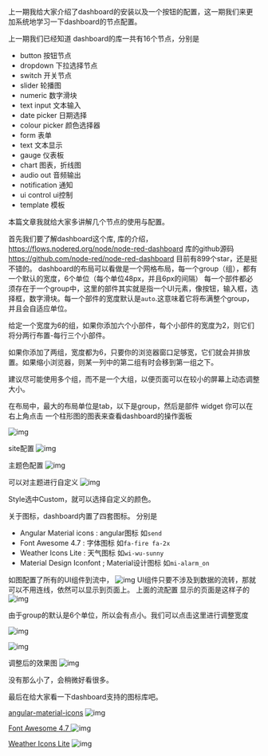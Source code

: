 上一期我给大家介绍了dashboard的安装以及一个按钮的配置，这一期我们来更加系统地学习一下dashboard的节点配置。

上一期我们已经知道 dashboard的库一共有16个节点，分别是

- button 按钮节点
- dropdown 下拉选择节点
- switch 开关节点
- slider 轮播图
- numeric 数字滑块
- text input 文本输入
- date picker 日期选择
- colour picker 颜色选择器
- form 表单
- text 文本显示
- gauge 仪表板
- chart 图表，折线图
- audio out 音频输出
- notification 通知
- ui control ui控制
- template 模板

本篇文章我就给大家多讲解几个节点的使用与配置。

首先我们要了解dashboard这个库,
 库的介绍，https://flows.nodered.org/node/node-red-dashboard
 库的github源码 https://github.com/node-red/node-red-dashboard
 目前有899个star，还是挺不错的。
 dashboard的布局可以看做是一个网格布局，每一个group（组），都有一个默认的宽度，6个单位（每个单位48px，并且6px的间隔）
 每一个部件都必须存在于一个group中，这里的部件其实就是指一个UI元素，像按钮，输入框，选择框，数字滑块。每一个部件的宽度默认是`auto`.这意味着它将布满整个group，并且会自适应单位。

给定一个宽度为6的组，如果你添加六个小部件，每个小部件的宽度为2，则它们将分两行布置-每行三个小部件。

如果你添加了两组，宽度都为6，只要你的浏览器窗口足够宽，它们就会并排放置。如果缩小浏览器，则某一列中的第二组有时会移到第一组之下。

建议尽可能使用多个组，而不是一个大组，以便页面可以在较小的屏幕上动态调整大小。

在布局中，最大的布局单位是tab，以下是group，然后是部件 widget
 你可以在右上角点击 一个柱形图的图表来查看dashboard的操作面板

![img](https://img-blog.csdnimg.cn/img_convert/6707d1cf3ee8d2b0682cde73946e7889.png)

site配置
 ![img](https://img-blog.csdnimg.cn/img_convert/8730e0d9d5259c33fb7a47c6272fd9d0.png)

主题色配置
 ![img](https://img-blog.csdnimg.cn/img_convert/1a9120b63cb2373bc6d44437892ab7c3.png)

可以对主题进行自定义
 ![img](https://img-blog.csdnimg.cn/img_convert/f324bd2f369acbacdc53167193f91ef1.png)

Style选中Custom，就可以选择自定义的颜色。

关于图标，dashboard内置了四套图标。
 分别是

- Angular Material icons : angular图标 如`send`
- Font Awesome 4.7 : 字体图标 如`fa-fire fa-2x`
- Weather Icons Lite : 天气图标 如`wi-wu-sunny`
- Material Design Iconfont ; Material设计图标 如`mi-alarm_on`

如图配置了所有的UI组件到流中，
 ![img](https://img-blog.csdnimg.cn/img_convert/89bf7189379bae31fa45e3f7cbe9bd8b.png)
 UI组件只要不涉及到数据的流转，那就可以不用连线，依然可以显示到页面上。
 上面的流配置 显示的页面是这样子的
 ![img](https://img-blog.csdnimg.cn/img_convert/aebe4abd04f7fbdb780f8efa3be05da2.png)

由于group的默认是6个单位，所以会有点小。我们可以点击这里进行调整宽度

![img](https://img-blog.csdnimg.cn/img_convert/79749cd0ed039937ae98a5fa1a6f9152.png)

![img](https://img-blog.csdnimg.cn/img_convert/52949d0cae9eb2c3fd25c76497ca03a6.png)

调整后的效果图
 ![img](https://img-blog.csdnimg.cn/img_convert/3fb6f41b4db0c345aca73dcfe261a890.png)

没有那么小了，会稍微好看很多。

最后在给大家看一下dashboard支持的图标库吧。

[angular-material-icons](https://klarsys.github.io/angular-material-icons/)
 ![img](https://img-blog.csdnimg.cn/img_convert/ba49b8993cefe0131f791ee37de20859.png)



[Font Awesome 4.7 ](https://fontawesome.com/v4.7.0/icons/)
 ![img](https://img-blog.csdnimg.cn/img_convert/f0582e7d00b77ddbbe1105f67c79d463.png)
 

[Weather Icons Lite](https://github.com/Paul-Reed/weather-icons-lite/blob/master/css_mappings.md)
 ![img](https://img-blog.csdnimg.cn/img_convert/e02628c1e019db40e16fcd8567c4f935.png)